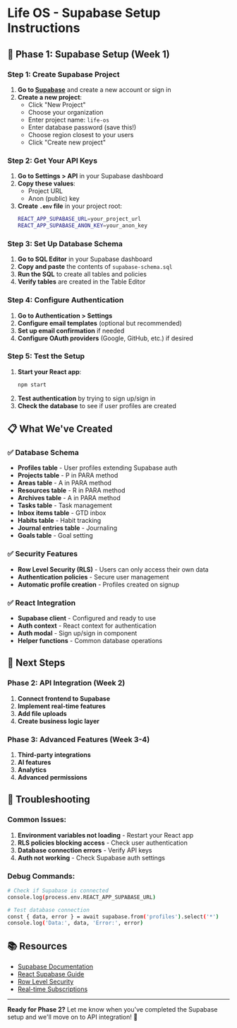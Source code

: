 # Life OS - Supabase Setup Instructions

## 🚀 Phase 1: Supabase Setup (Week 1)

### Step 1: Create Supabase Project

1. **Go to [Supabase](https://supabase.com)** and create a new account or sign in
2. **Create a new project**:
   - Click "New Project"
   - Choose your organization
   - Enter project name: `life-os`
   - Enter database password (save this!)
   - Choose region closest to your users
   - Click "Create new project"

### Step 2: Get Your API Keys

1. **Go to Settings > API** in your Supabase dashboard
2. **Copy these values**:
   - Project URL
   - Anon (public) key
3. **Create `.env` file** in your project root:
   ```bash
   REACT_APP_SUPABASE_URL=your_project_url
   REACT_APP_SUPABASE_ANON_KEY=your_anon_key
   ```

### Step 3: Set Up Database Schema

1. **Go to SQL Editor** in your Supabase dashboard
2. **Copy and paste** the contents of `supabase-schema.sql`
3. **Run the SQL** to create all tables and policies
4. **Verify tables** are created in the Table Editor

### Step 4: Configure Authentication

1. **Go to Authentication > Settings**
2. **Configure email templates** (optional but recommended)
3. **Set up email confirmation** if needed
4. **Configure OAuth providers** (Google, GitHub, etc.) if desired

### Step 5: Test the Setup

1. **Start your React app**:
   ```bash
   npm start
   ```
2. **Test authentication** by trying to sign up/sign in
3. **Check the database** to see if user profiles are created

## 📋 What We've Created

### ✅ Database Schema
- **Profiles table** - User profiles extending Supabase auth
- **Projects table** - P in PARA method
- **Areas table** - A in PARA method  
- **Resources table** - R in PARA method
- **Archives table** - A in PARA method
- **Tasks table** - Task management
- **Inbox items table** - GTD inbox
- **Habits table** - Habit tracking
- **Journal entries table** - Journaling
- **Goals table** - Goal setting

### ✅ Security Features
- **Row Level Security (RLS)** - Users can only access their own data
- **Authentication policies** - Secure user management
- **Automatic profile creation** - Profiles created on signup

### ✅ React Integration
- **Supabase client** - Configured and ready to use
- **Auth context** - React context for authentication
- **Auth modal** - Sign up/sign in component
- **Helper functions** - Common database operations

## 🔧 Next Steps

### Phase 2: API Integration (Week 2)
1. **Connect frontend to Supabase**
2. **Implement real-time features**
3. **Add file uploads**
4. **Create business logic layer**

### Phase 3: Advanced Features (Week 3-4)
1. **Third-party integrations**
2. **AI features**
3. **Analytics**
4. **Advanced permissions**

## 🐛 Troubleshooting

### Common Issues:
1. **Environment variables not loading** - Restart your React app
2. **RLS policies blocking access** - Check user authentication
3. **Database connection errors** - Verify API keys
4. **Auth not working** - Check Supabase auth settings

### Debug Commands:
```bash
# Check if Supabase is connected
console.log(process.env.REACT_APP_SUPABASE_URL)

# Test database connection
const { data, error } = await supabase.from('profiles').select('*')
console.log('Data:', data, 'Error:', error)
```

## 📚 Resources

- [Supabase Documentation](https://supabase.com/docs)
- [React Supabase Guide](https://supabase.com/docs/guides/getting-started/tutorials/with-expo-react-native)
- [Row Level Security](https://supabase.com/docs/guides/auth/row-level-security)
- [Real-time Subscriptions](https://supabase.com/docs/guides/realtime)

---

**Ready for Phase 2?** Let me know when you've completed the Supabase setup and we'll move on to API integration! 🚀

